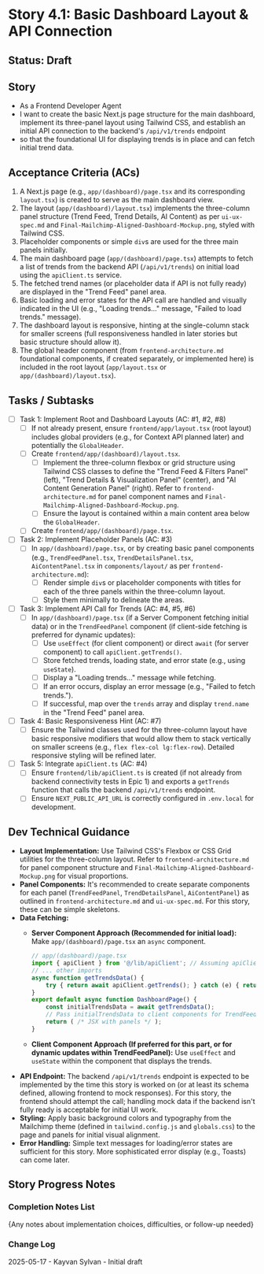 # Story 4.1: Basic Dashboard Layout & API Connection

## Status: Draft

## Story

- As a Frontend Developer Agent
- I want to create the basic Next.js page structure for the main dashboard, implement its three-panel layout using Tailwind CSS, and establish an initial API connection to the backend's `/api/v1/trends` endpoint
- so that the foundational UI for displaying trends is in place and can fetch initial trend data.

## Acceptance Criteria (ACs)

1. A Next.js page (e.g., `app/(dashboard)/page.tsx` and its corresponding `layout.tsx`) is created to serve as the main dashboard view.
2. The layout (`app/(dashboard)/layout.tsx`) implements the three-column panel structure (Trend Feed, Trend Details, AI Content) as per `ui-ux-spec.md` and `Final-Mailchimp-Aligned-Dashboard-Mockup.png`, styled with Tailwind CSS.
3. Placeholder components or simple `div`s are used for the three main panels initially.
4. The main dashboard page (`app/(dashboard)/page.tsx`) attempts to fetch a list of trends from the backend API (`/api/v1/trends`) on initial load using the `apiClient.ts` service.
5. The fetched trend names (or placeholder data if API is not fully ready) are displayed in the "Trend Feed" panel area.
6. Basic loading and error states for the API call are handled and visually indicated in the UI (e.g., "Loading trends..." message, "Failed to load trends." message).
7. The dashboard layout is responsive, hinting at the single-column stack for smaller screens (full responsiveness handled in later stories but basic structure should allow it).
8. The global header component (from `frontend-architecture.md` foundational components, if created separately, or implemented here) is included in the root layout (`app/layout.tsx` or `app/(dashboard)/layout.tsx`).

## Tasks / Subtasks

- [ ] Task 1: Implement Root and Dashboard Layouts (AC: #1, #2, #8)
  - [ ] If not already present, ensure `frontend/app/layout.tsx` (root layout) includes global providers (e.g., for Context API planned later) and potentially the `GlobalHeader`.
  - [ ] Create `frontend/app/(dashboard)/layout.tsx`.
    - [ ] Implement the three-column flexbox or grid structure using Tailwind CSS classes to define the "Trend Feed & Filters Panel" (left), "Trend Details & Visualization Panel" (center), and "AI Content Generation Panel" (right). Refer to `frontend-architecture.md` for panel component names and `Final-Mailchimp-Aligned-Dashboard-Mockup.png`.
    - [ ] Ensure the layout is contained within a main content area below the `GlobalHeader`.
  - [ ] Create `frontend/app/(dashboard)/page.tsx`.
- [ ] Task 2: Implement Placeholder Panels (AC: #3)
  - [ ] In `app/(dashboard)/page.tsx`, or by creating basic panel components (e.g., `TrendFeedPanel.tsx`, `TrendDetailsPanel.tsx`, `AiContentPanel.tsx` in `components/layout/` as per `frontend-architecture.md`):
    - [ ] Render simple `div`s or placeholder components with titles for each of the three panels within the three-column layout.
    - [ ] Style them minimally to delineate the areas.
- [ ] Task 3: Implement API Call for Trends (AC: #4, #5, #6)
  - [ ] In `app/(dashboard)/page.tsx` (if a Server Component fetching initial data) or in the `TrendFeedPanel` component (if client-side fetching is preferred for dynamic updates):
    - [ ] Use `useEffect` (for client component) or direct `await` (for server component) to call `apiClient.getTrends()`.
    - [ ] Store fetched trends, loading state, and error state (e.g., using `useState`).
    - [ ] Display a "Loading trends..." message while fetching.
    - [ ] If an error occurs, display an error message (e.g., "Failed to fetch trends.").
    - [ ] If successful, map over the `trends` array and display `trend.name` in the "Trend Feed" panel area.
- [ ] Task 4: Basic Responsiveness Hint (AC: #7)
  - [ ] Ensure the Tailwind classes used for the three-column layout have basic responsive modifiers that would allow them to stack vertically on smaller screens (e.g., `flex flex-col lg:flex-row`). Detailed responsive styling will be refined later.
- [ ] Task 5: Integrate `apiClient.ts` (AC: #4)
  - [ ] Ensure `frontend/lib/apiClient.ts` is created (if not already from backend connectivity tests in Epic 1) and exports a `getTrends` function that calls the backend `/api/v1/trends` endpoint.
  - [ ] Ensure `NEXT_PUBLIC_API_URL` is correctly configured in `.env.local` for development.

## Dev Technical Guidance

- **Layout Implementation:** Use Tailwind CSS's Flexbox or CSS Grid utilities for the three-column layout. Refer to `frontend-architecture.md` for panel component structure and `Final-Mailchimp-Aligned-Dashboard-Mockup.png` for visual proportions.
- **Panel Components:** It's recommended to create separate components for each panel (`TrendFeedPanel`, `TrendDetailsPanel`, `AiContentPanel`) as outlined in `frontend-architecture.md` and `ui-ux-spec.md`. For this story, these can be simple skeletons.
- **Data Fetching:**
  - **Server Component Approach (Recommended for initial load):** Make `app/(dashboard)/page.tsx` an `async` component.

      ```typescript
      // app/(dashboard)/page.tsx
      import { apiClient } from '@/lib/apiClient'; // Assuming apiClient is structured for RSC
      // ... other imports
      async function getTrendsData() {
          try { return await apiClient.getTrends(); } catch (e) { return null; /* handle error appropriately */ }
      }
      export default async function DashboardPage() {
          const initialTrendsData = await getTrendsData();
          // Pass initialTrendsData to client components for TrendFeedPanel etc.
          return ( /* JSX with panels */ );
      }
      ```

  - **Client Component Approach (If preferred for this part, or for dynamic updates within TrendFeedPanel):** Use `useEffect` and `useState` within the component that displays the trends.
- **API Endpoint:** The backend `/api/v1/trends` endpoint is expected to be implemented by the time this story is worked on (or at least its schema defined, allowing frontend to mock responses). For this story, the frontend should attempt the call; handling mock data if the backend isn't fully ready is acceptable for initial UI work.
- **Styling:** Apply basic background colors and typography from the Mailchimp theme (defined in `tailwind.config.js` and `globals.css`) to the page and panels for initial visual alignment.
- **Error Handling:** Simple text messages for loading/error states are sufficient for this story. More sophisticated error display (e.g., Toasts) can come later.

## Story Progress Notes

### Completion Notes List

{Any notes about implementation choices, difficulties, or follow-up needed}

### Change Log

2025-05-17 - Kayvan Sylvan - Initial draft
